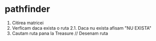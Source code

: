 # pathfinder
1. Citirea matricei
2. Verficam daca exista o ruta
2.1. Daca nu exista afisam "NU EXISTA"
3. Cautam ruta pana la Treasure // Desenam ruta 